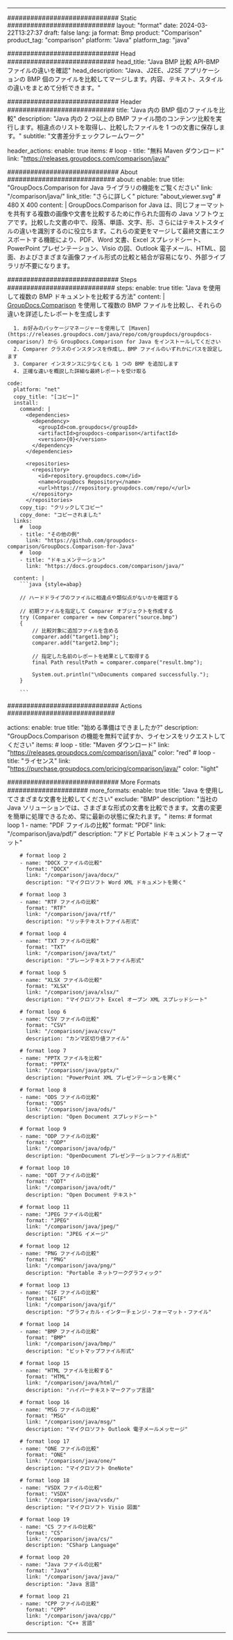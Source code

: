 
---
############################# Static ############################
layout: "format"
date:  2024-03-22T13:27:37
draft: false
lang: ja
format: Bmp
product: "Comparison"
product_tag: "comparison"
platform: "Java"
platform_tag: "java"

############################# Head ############################
head_title: "Java BMP 比較 API-BMP ファイルの違いを確認"
head_description: "Java、J2EE、J2SE アプリケーションの BMP 個のファイルを比較してマージします。内容、テキスト、スタイルの違いをまとめて分析できます。"

############################# Header ############################
title: "Java 内の BMP 個のファイルを比較" 
description: "Java 内の 2 つ以上の BMP ファイル間のコンテンツ比較を実行します。相違点のリストを取得し、比較したファイルを 1 つの文書に保存します。"
subtitle: "文書差分チェックフレームワーク" 

header_actions:
  enable: true
  items:
    #  loop
    - title: "無料 Maven ダウンロード"
      link: "https://releases.groupdocs.com/comparison/java/"
      
############################# About ############################
about:
    enable: true
    title: "GroupDocs.Comparison for Java ライブラリの機能をご覧ください"
    link: "/comparison/java/"
    link_title: "さらに詳しく"
    picture: "about_viewer.svg" # 480 X 400
    content: |
       GroupDocs.Comparison for Java は、同じフォーマットを共有する複数の画像や文書を比較するために作られた固有の Java ソフトウェアです。比較した文書の中で、段落、単語、文字、形、さらにはテキストスタイルの違いを識別するのに役立ちます。これらの変更をマージして最終文書にエクスポートする機能により、PDF、Word 文書、Excel スプレッドシート、PowerPoint プレゼンテーション、Visio の図、Outlook 電子メール、HTML、図面、およびさまざまな画像ファイル形式の比較と結合が容易になり、外部ライブラリが不要になります。

############################# Steps ############################
steps:
    enable: true
    title: "Java を使用して複数の BMP ドキュメントを比較する方法"
    content: |
      [GroupDocs.Comparison](https://products.groupdocs.com/comparison/java/) を使用して複数の BMP ファイルを比較し、それらの違いを詳述したレポートを生成します
      
      1. お好みのパッケージマネージャーを使用して [Maven](https://releases.groupdocs.com/java/repo/com/groupdocs/groupdocs-comparison/) から GroupDocs.Comparison for Java をインストールしてください
      2. Comparer クラスのインスタンスを作成し、BMP ファイルのいずれかにパスを設定します
      3. Comparer インスタンスに少なくとも 1 つの BMP を追加します
      4. 正確な違いを概説した詳細な最終レポートを受け取る
   
    code:
      platform: "net"
      copy_title: "[コピー]"
      install:
        command: |
          <dependencies>
            <dependency>
              <groupId>com.groupdocs</groupId>
              <artifactId>groupdocs-comparison</artifactId>
              <version>{0}</version>
            </dependency>
          </dependencies>

          <repositories>
            <repository>
              <id>repository.groupdocs.com</id>
              <name>GroupDocs Repository</name>
              <url>https://repository.groupdocs.com/repo/</url>
            </repository>
          </repositories>
        copy_tip: "クリックしてコピー"
        copy_done: "コピーされました"
      links:
        #  loop
        - title: "その他の例"
          link: "https://github.com/groupdocs-comparison/GroupDocs.Comparison-for-Java"
        #  loop
        - title: "ドキュメンテーション"
          link: "https://docs.groupdocs.com/comparison/java/"
          
      content: |
        ```java {style=abap}

        // ハードドライブのファイルに相違点や類似点がないかを確認する

        // 初期ファイルを指定して Comparer オブジェクトを作成する
        try (Comparer comparer = new Comparer("source.bmp") 
        {
            // 比較対象に追加ファイルを含める
        	comparer.add("target1.bmp");
            comparer.add("target2.bmp");

            // 指定した名前のレポートを結果として取得する
            final Path resultPath = comparer.compare("result.bmp"); 

            System.out.println("\nDocuments compared successfully.");
        }
        
        ```            

############################# Actions ############################

actions:
  enable: true
  title: "始める準備はできましたか?"
  description: "GroupDocs.Comparison の機能を無料で試すか、ライセンスをリクエストしてください"
  items:
    #  loop
    - title: "Maven ダウンロード"
      link: "https://releases.groupdocs.com/comparison/java/"
      color: "red"
        #  loop
    - title: "ライセンス"
      link: "https://purchase.groupdocs.com/pricing/comparison/java/"
      color: "light"


############################# More Formats #####################
more_formats:
    enable: true
    title: "Java を使用してさまざまな文書を比較してください"
    exclude: "BMP"
    description: "当社の Java ソリューションでは、さまざまな形式の文書を比較できます。文書の変更を簡単に処理できるため、常に最新の状態に保たれます。"
    items: 
        # format loop 1
        - name: "PDF ファイルの比較"
          format: "PDF"
          link: "/comparison/java/pdf/"
          description: "アドビ Portable ドキュメントフォーマット"

        # format loop 2
        - name: "DOCX ファイルの比較"
          format: "DOCX"
          link: "/comparison/java/docx/"
          description: "マイクロソフト Word XML ドキュメントを開く"

        # format loop 3
        - name: "RTF ファイルの比較"
          format: "RTF"
          link: "/comparison/java/rtf/"
          description: "リッチテキストファイル形式"

        # format loop 4
        - name: "TXT ファイルの比較"
          format: "TXT"
          link: "/comparison/java/txt/"
          description: "プレーンテキストファイル形式"

        # format loop 5
        - name: "XLSX ファイルの比較"
          format: "XLSX"
          link: "/comparison/java/xlsx/"
          description: "マイクロソフト Excel オープン XML スプレッドシート"

        # format loop 6
        - name: "CSV ファイルの比較"
          format: "CSV"
          link: "/comparison/java/csv/"
          description: "カンマ区切り値ファイル"

        # format loop 7
        - name: "PPTX ファイルを比較"
          format: "PPTX"
          link: "/comparison/java/pptx/"
          description: "PowerPoint XML プレゼンテーションを開く"

        # format loop 8
        - name: "ODS ファイルの比較"
          format: "ODS"
          link: "/comparison/java/ods/"
          description: "Open Document スプレッドシート"

        # format loop 9
        - name: "ODP ファイルの比較"
          format: "ODP"
          link: "/comparison/java/odp/"
          description: "OpenDocument プレゼンテーションファイル形式"

        # format loop 10
        - name: "ODT ファイルの比較"
          format: "ODT"
          link: "/comparison/java/odt/"
          description: "Open Document テキスト"

        # format loop 11
        - name: "JPEG ファイルの比較"
          format: "JPEG"
          link: "/comparison/java/jpeg/"
          description: "JPEG イメージ"

        # format loop 12
        - name: "PNG ファイルの比較"
          format: "PNG"
          link: "/comparison/java/png/"
          description: "Portable ネットワークグラフィック"

        # format loop 13
        - name: "GIF ファイルの比較"
          format: "GIF"
          link: "/comparison/java/gif/"
          description: "グラフィカル・インターチェンジ・フォーマット・ファイル"

        # format loop 14
        - name: "BMP ファイルの比較"
          format: "BMP"
          link: "/comparison/java/bmp/"
          description: "ビットマップファイル形式"

        # format loop 15
        - name: "HTML ファイルを比較する"
          format: "HTML"
          link: "/comparison/java/html/"
          description: "ハイパーテキストマークアップ言語"

        # format loop 16
        - name: "MSG ファイルの比較"
          format: "MSG"
          link: "/comparison/java/msg/"
          description: "マイクロソフト Outlook 電子メールメッセージ"

        # format loop 17
        - name: "ONE ファイルの比較"
          format: "ONE"
          link: "/comparison/java/one/"
          description: "マイクロソフト OneNote"

        # format loop 18
        - name: "VSDX ファイルの比較"
          format: "VSDX"
          link: "/comparison/java/vsdx/"
          description: "マイクロソフト Visio 図面"

        # format loop 19
        - name: "CS ファイルの比較"
          format: "CS"
          link: "/comparison/java/cs/"
          description: "CSharp Language"

        # format loop 20
        - name: "Java ファイルの比較"
          format: "Java"
          link: "/comparison/java/java/"
          description: "Java 言語"
          
        # format loop 21
        - name: "CPP ファイルの比較"
          format: "CPP"
          link: "/comparison/java/cpp/"
          description: "C++ 言語"
---